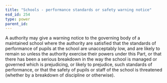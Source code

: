 ```yaml
---
title: "Schools - performance standards or safety warning notice"
esd_id: 254
type: power
parent_id:  
---
```


A authority may give a warning notice to the governing body of a maintained school where the authority are satisfied that the standards of performance of pupils at the school are unacceptably low, and are likely to remain so unless the authority exercise their powers under this Part, or that there has been a serious breakdown in the way the school is managed or governed which is prejudicing, or likely to prejudice, such standards of performance, or that the safety of pupils or staff of the school is threatened (whether by a breakdown of discipline or otherwise).


